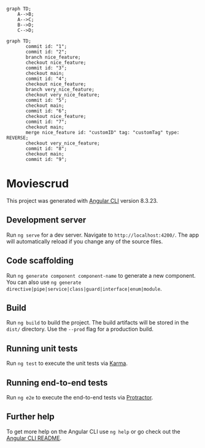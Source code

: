 ```mermaid
graph TD;
    A-->B;
    A-->C;
    B-->D;
    C-->D;
```
```mermaid
graph TD;
       commit id: "1";
       commit id: "2";
       branch nice_feature;
       checkout nice_feature;
       commit id: "3";
       checkout main;
       commit id: "4";
       checkout nice_feature;
       branch very_nice_feature;
       checkout very_nice_feature;
       commit id: "5";
       checkout main;
       commit id: "6";
       checkout nice_feature;
       commit id: "7";
       checkout main;
       merge nice_feature id: "customID" tag: "customTag" type: REVERSE;
       checkout very_nice_feature;
       commit id: "8";
       checkout main;
       commit id: "9";
```

# Moviescrud

This project was generated with [Angular CLI](https://github.com/angular/angular-cli) version 8.3.23.

## Development server

Run `ng serve` for a dev server. Navigate to `http://localhost:4200/`. The app will automatically reload if you change any of the source files.

## Code scaffolding

Run `ng generate component component-name` to generate a new component. You can also use `ng generate directive|pipe|service|class|guard|interface|enum|module`.

## Build

Run `ng build` to build the project. The build artifacts will be stored in the `dist/` directory. Use the `--prod` flag for a production build.

## Running unit tests

Run `ng test` to execute the unit tests via [Karma](https://karma-runner.github.io).

## Running end-to-end tests

Run `ng e2e` to execute the end-to-end tests via [Protractor](http://www.protractortest.org/).

## Further help

To get more help on the Angular CLI use `ng help` or go check out the [Angular CLI README](https://github.com/angular/angular-cli/blob/master/README.md).

